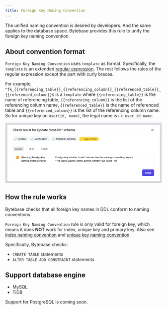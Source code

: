 ```yaml
---
title: Foreign Key Naming Convention
---
```


The unified naming convention is desired by developers. And the same applies to the database space. Bytebase provides this rule to unify the foreign key naming convention.

## About convention format

`Foreign Key Naming Convention` uses `template` as format. Specifically, the `template` is an extended [regular expression](https://en.wikipedia.org/wiki/Regular_expression). The rest follows the rules of the regular expression except the part with curly braces.

For example, `^fk_{{referencing_table}}_{{referencing_column}}_{{referenced_table}}_{{referenced_column}}$` is a `template` where `{{referencing_table}}` is the name of referencing table, `{{referencing_column}}` is the list of the referencing column name, `{{referenced_table}}` is the name of referenced table and `{{referenced_column}}` is the list of the referencing column name. So for unique key on `user(id, name)`, the legal name is `uk_user_id_name`.

![schema-review-naming-index-fk](/static/docs-assets/schema-review-naming-index-fk.webp)

## How the rule works

Bytebase checks that all foreign key names in DDL conform to naming conventions.

<hint-block type="info">

`Foreign Key Naming Convention` rule is only valid for foreign key, which means it does **NOT** work for index, unique key and primary key.
Also see [index naming convention](/docs/features/schema-review/naming-index-idx) and [unique key naming convention](/docs/features/schema-review/naming-index-uk).

</hint-block>


Specifically, Bytebase checks:
- `CREATE TABLE` statements
- `ALTER TABLE ADD CONSTRAINT` statements

## Support database engine

- MySQL
- TiDB

Support for PostgreSQL is coming soon.